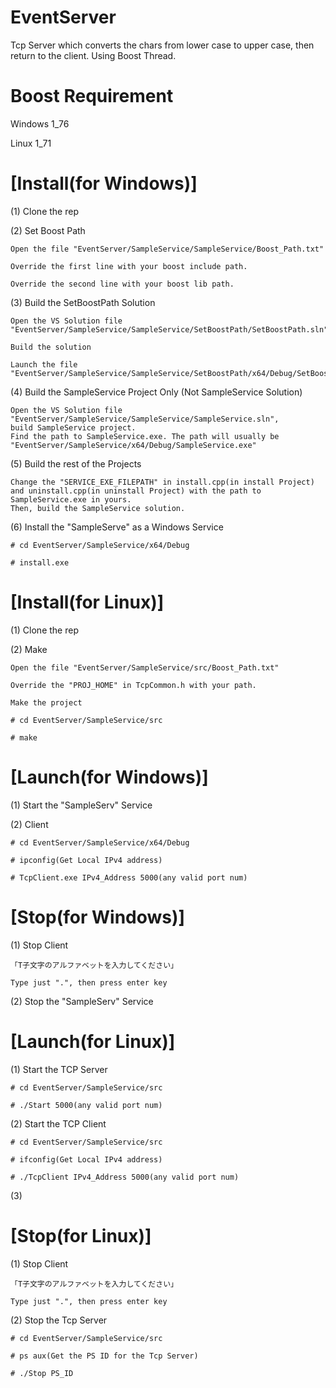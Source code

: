 # EventServer
Tcp Server which converts the chars from lower case to upper case, then return to the client.
Using Boost Thread.

# Boost Requirement

Windows 1_76

Linux 1_71

# [Install(for Windows)]
(1) Clone the rep

(2) Set Boost Path

    Open the file "EventServer/SampleService/SampleService/Boost_Path.txt"

    Override the first line with your boost include path.

    Override the second line with your boost lib path.

(3) Build the SetBoostPath Solution

    Open the VS Solution file "EventServer/SampleService/SampleService/SetBoostPath/SetBoostPath.sln"

    Build the solution

    Launch the file "EventServer/SampleService/SampleService/SetBoostPath/x64/Debug/SetBoostPath.exe"

(4) Build the SampleService Project Only (Not SampleService Solution)

    Open the VS Solution file "EventServer/SampleService/SampleService/SampleService.sln", 
    build SampleService project.
    Find the path to SampleService.exe. The path will usually be "EventServer/SampleService/x64/Debug/SampleService.exe"

(5) Build the rest of the Projects

    Change the "SERVICE_EXE_FILEPATH" in install.cpp(in install Project) and uninstall.cpp(in uninstall Project) with the path to SampleService.exe in yours.
    Then, build the SampleService solution.

(6) Install the "SampleServe" as a Windows Service

    # cd EventServer/SampleService/x64/Debug

    # install.exe

# [Install(for Linux)]
(1) Clone the rep

(2) Make

    Open the file "EventServer/SampleService/src/Boost_Path.txt"

    Override the "PROJ_HOME" in TcpCommon.h with your path.

    Make the project

    # cd EventServer/SampleService/src

    # make


# [Launch(for Windows)]
(1) Start the "SampleServ" Service

(2) Client

    # cd EventServer/SampleService/x64/Debug

    # ipconfig(Get Local IPv4 address)

    # TcpClient.exe IPv4_Address 5000(any valid port num)

# [Stop(for Windows)]

(1) Stop Client

    「T子文字のアルファベットを入力してください」

    Type just ".", then press enter key
  
(2) Stop the "SampleServ" Service

# [Launch(for Linux)]
(1) Start the TCP Server

    # cd EventServer/SampleService/src

    # ./Start 5000(any valid port num)

(2) Start the TCP Client

    # cd EventServer/SampleService/src

    # ifconfig(Get Local IPv4 address)

    # ./TcpClient IPv4_Address 5000(any valid port num)

(3)

# [Stop(for Linux)]
(1) Stop Client

    「T子文字のアルファベットを入力してください」

    Type just ".", then press enter key 

(2) Stop the Tcp Server

    # cd EventServer/SampleService/src

    # ps aux(Get the PS ID for the Tcp Server)

    # ./Stop PS_ID